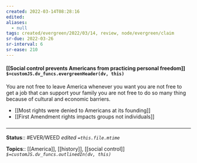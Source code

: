 ```yaml
---
created: 2022-03-14T08:28:16 
edited: 
aliases:
  - null
tags: created/evergreen/2022/03/14, review, node/evergreen/claim
sr-due: 2022-03-26
sr-interval: 6
sr-ease: 210
---
```


#### [[Social control prevents Americans from practicing personal freedom]] `$=customJS.dv_funcs.evergreenHeader(dv, this)`

You are not free to leave America whenever you want you are not free to get a job that can support your family you are not free to do so many thing because of cultural and economic barriers.

- [[Most rights were denied to Americans at its founding]]
- [[First Amendment rights impacts groups not individuals]]
### <hr class="footnote"/>

**Status**:: #EVER/WEED 
*edited `=this.file.mtime`*

**Topics**:: [[America]], [[history]], [[social control]]
*`$=customJS.dv_funcs.outlinedIn(dv, this)`*
